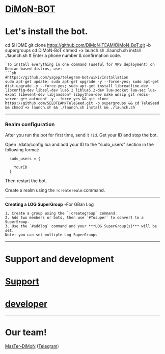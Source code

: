 # [DiMoN-BOT](https://telegram.me/DiMoN_TM)
# Let's install the bot.
cd $HOME
git clone https://github.com/DiMoN-TEAM/DiMoN-BoT.git -b supergroups
cd DiMoN-BoT
chmod +x launch.sh
./launch.sh install
./launch.sh # Enter a phone number & confirmation code.
```
`To install everything in one command (useful for VPS deployment) on Debian-based distros, use:
```sh
#https://github.com/yagop/telegram-bot/wiki/Installation
sudo apt-get update; sudo apt-get upgrade -y --force-yes; sudo apt-get dist-upgrade -y --force-yes; sudo apt-get install libreadline-dev libconfig-dev libssl-dev lua5.2 liblua5.2-dev lua-socket lua-sec lua-expat libevent-dev libjansson* libpython-dev make unzip git redis-server g++ autoconf -y --force-yes && git clone https://github.com/SEEDTEAM/TeleSeed.git -b supergroups && cd TeleSeed && chmod +x launch.sh && ./launch.sh install && ./launch.sh`
```

* * *

### Realm configuration

After you run the bot for first time, send it `!id`. Get your ID and stop the bot.

Open ./data/config.lua and add your ID to the "sudo_users" section in the following format:
```
  sudo_users = {
   
    YourID
  }
```
Then restart the bot.

Create a realm using the `!createrealm` command.

* * *

**Creating a LOG SuperGroup**
	-For GBan Log

	1. Create a group using the `!creategroup` command.
	2. Add two members or bots, then use `#Tosuper` to convert to a SuperSroup.
	3. Use the `#addlog` command and your ***LOG SuperGroup(s)*** will be set.
	Note: you can set multiple Log SuperGroups

* * *

# Support and development
# [Support](https://telegram.me/DiMoN_TM)
# [developer](https://telegram.me/DiMoN_Official)
* * *

# Our team!

[MasTer-DiMoN](https://github.com/DiMoN-TEAM) ([Telegram](https://telegram.me/DiMoN_Official))

